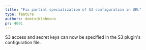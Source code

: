 ```yaml
---
title: "Fix partial specialization of S3 configuration in URL"
type: feature
authors: dominiklohmann
pr: 4001
---
```


S3 access and secret keys can now be specified in the S3 plugin's configuration
file.
